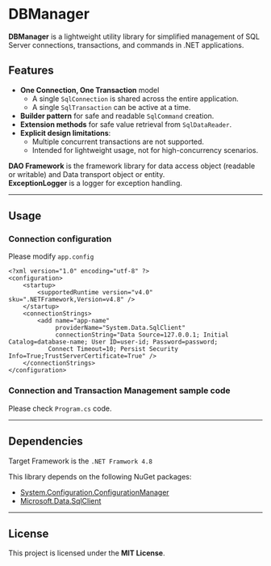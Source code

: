 # DBManager

**DBManager** is a lightweight utility library for simplified management of SQL Server connections, transactions, and commands in .NET applications.

## Features

- **One Connection, One Transaction** model  
  - A single `SqlConnection` is shared across the entire application.  
  - A single `SqlTransaction` can be active at a time.  
- **Builder pattern** for safe and readable `SqlCommand` creation.  
- **Extension methods** for safe value retrieval from `SqlDataReader`.  
- **Explicit design limitations**:  
  - Multiple concurrent transactions are not supported.  
  - Intended for lightweight usage, not for high-concurrency scenarios.  

**DAO Framework** is the framework library for data access object (readable or writable) and Data transport object or entity.  
**ExceptionLogger** is a logger for exception handling.  

---

## Usage
### Connection configuration
Please modify `app.config`
```
<?xml version="1.0" encoding="utf-8" ?>
<configuration>
    <startup> 
        <supportedRuntime version="v4.0" sku=".NETFramework,Version=v4.8" />
    </startup>
	<connectionStrings>
		<add name="app-name"
			 providerName="System.Data.SqlClient"
			 connectionString="Data Source=127.0.0.1; Initial Catalog=database-name; User ID=user-id; Password=password;
           Connect Timeout=10; Persist Security Info=True;TrustServerCertificate=True" />
	</connectionStrings>
</configuration>
```

### Connection and Transaction Management sample code
Please check `Program.cs` code.

---

## Dependencies

Target Framework is the `.NET Framwork 4.8`

This library depends on the following NuGet packages:

- [System.Configuration.ConfigurationManager](https://www.nuget.org/packages/System.Configuration.ConfigurationManager/)  
- [Microsoft.Data.SqlClient](https://www.nuget.org/packages/Microsoft.Data.SqlClient/)  

---

## License

This project is licensed under the **MIT License**.  

